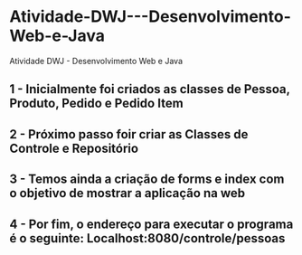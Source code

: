 # Atividade-DWJ---Desenvolvimento-Web-e-Java
Atividade DWJ - Desenvolvimento Web e Java

## 1 - Inicialmente foi criados as classes de Pessoa, Produto, Pedido e Pedido Item
## 2 - Próximo passo foir criar as Classes de Controle e Repositório
## 3 - Temos ainda a criação de forms e index com o objetivo de mostrar a aplicação na web
## 4 - Por fim, o endereço para executar o programa é o seguinte: Localhost:8080/controle/pessoas
